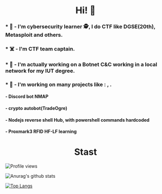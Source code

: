 <h1 align='center'> Hi! 👻</h1>
<h3>* 🎌 - I'm cybersecurity learner 🕵, I do CTF like DGSE(20th), Metasploit and others.</h3>
<h3>* ☠️ - I'm CTF team captain.</h3>
<h3>* 🤖 - I'm actually working on a Botnet C&C working in a local network for my IUT degree.</h3>
<h3>* 🤖 - I'm working on many projects like : , .</h3>
<h4>       - Discord bot NMAP</h4>
<h4>       - crypto autobot(TradeOgre)</h4>
<h4>       - Nodejs reverse shell Hub, with powershell commands hardcoded</h4>
<h4>       - Proxmark3 RFID HF-LF learning</h4>
<h1 align='center'> Stast </h1>

![Profile views](https://gpvc.arturio.dev/Satcomx00-x00)  

![Anurag's github stats](https://github-readme-stats.vercel.app/api?username=Satcomx00-x00&theme=dark&show_icons=true)

[![Top Langs](https://github-readme-stats.vercel.app/api/top-langs/?username=Satcomx00-x00&theme=dark)](https://github.com/Satcomx00-x00/PANGEA)
